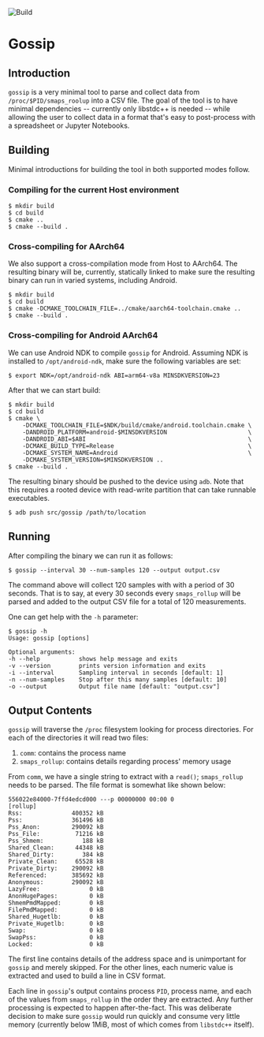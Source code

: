 ![Build](https://github.com/felipebalbi/gossip/workflows/CMake/badge.svg)

# Gossip

## Introduction

`gossip` is a very minimal tool to parse and collect data from
`/proc/$PID/smaps_roolup` into a CSV file. The goal of the tool is to
have minimal dependencies -- currently only libstdc++ is needed --
while allowing the user to collect data in a format that's easy to
post-process with a spreadsheet or Jupyter Notebooks.

## Building

Minimal introductions for building the tool in both supported modes
follow.

### Compiling for the current Host environment

```
$ mkdir build
$ cd build
$ cmake ..
$ cmake --build .
```

### Cross-compiling for AArch64

We also support a cross-compilation mode from Host to AArch64. The
resulting binary will be, currently, statically linked to make sure
the resulting binary can run in varied systems, including Android.

```
$ mkdir build
$ cd build
$ cmake -DCMAKE_TOOLCHAIN_FILE=../cmake/aarch64-toolchain.cmake ..
$ cmake --build .
```

### Cross-compiling for Android AArch64

We can use Android NDK to compile `gossip` for Android. Assuming NDK
is installed to `/opt/android-ndk`, make sure the following variables
are set:

```
$ export NDK=/opt/android-ndk ABI=arm64-v8a MINSDKVERSION=23
```

After that we can start build:

```
$ mkdir build
$ cd build
$ cmake \
    -DCMAKE_TOOLCHAIN_FILE=$NDK/build/cmake/android.toolchain.cmake \
    -DANDROID_PLATFORM=android-$MINSDKVERSION                       \
    -DANDROID_ABI=$ABI                                              \
	-DCMAKE_BUILD_TYPE=Release                                      \
	-DCMAKE_SYSTEM_NAME=Android                                     \
	-DCMAKE_SYSTEM_VERSION=$MINSDKVERSION ..
$ cmake --build .
```

The resulting binary should be pushed to the device using `adb`. Note
that this requires a rooted device with read-write partition that can
take runnable executables.

```
$ adb push src/gossip /path/to/location
```

## Running

After compiling the binary we can run it as follows:

```
$ gossip --interval 30 --num-samples 120 --output output.csv
```

The command above will collect 120 samples with  with a period of 30
seconds. That is to say, at every 30 seconds every `smaps_rollup` will
be parsed and added to the output CSV file for a total of 120
measurements.

One can get help with the `-h` parameter:

```
$ gossip -h
Usage: gossip [options] 

Optional arguments:
-h --help        	shows help message and exits
-v --version     	prints version information and exits
-i --interval    	Sampling interval in seconds [default: 1]
-n --num-samples 	Stop after this many samples [default: 10]
-o --output      	Output file name [default: "output.csv"]
```

## Output Contents

`gossip` will traverse the `/proc` filesystem looking for process
directories. For each of the directories it will read two files:

1. `comm`: contains the process name
2. `smaps_rollup`: contains details regarding process' memory usage

From `comm`, we have a single string to extract with a `read()`;
`smaps_rollup` needs to be parsed. The file format is somewhat like
shown below:

```
556022e84000-7ffd4edcd000 ---p 00000000 00:00 0                          [rollup]
Rss:              400352 kB
Pss:              361496 kB
Pss_Anon:         290092 kB
Pss_File:          71216 kB
Pss_Shmem:           188 kB
Shared_Clean:      44348 kB
Shared_Dirty:        384 kB
Private_Clean:     65528 kB
Private_Dirty:    290092 kB
Referenced:       385692 kB
Anonymous:        290092 kB
LazyFree:              0 kB
AnonHugePages:         0 kB
ShmemPmdMapped:        0 kB
FilePmdMapped:         0 kB
Shared_Hugetlb:        0 kB
Private_Hugetlb:       0 kB
Swap:                  0 kB
SwapPss:               0 kB
Locked:                0 kB
```

The first line contains details of the address space and is
unimportant for `gossip` and merely skipped. For the other lines, each
numeric value is extracted and used to build a line in CSV
format.

Each line in `gossip`'s output contains process `PID`, process name,
and each of the values from `smaps_rollup` in the order they are
extracted. Any further processing is expected to happen
after-the-fact. This was deliberate decision to make sure `gossip`
would run quickly and consume very little memory (currently below
1MiB, most of which comes from `libstdc++` itself).

